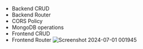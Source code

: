 - Backend CRUD
- Backend Router
- CORS Policy
- MongoDB operations
- Frontend CRUD 
- Frontend Router 
![Screenshot 2024-07-01 001945](https://github.com/Vaishh18/BookStore-MERN/assets/109457185/602ed801-641b-40d0-b75a-9a50d076e033)
